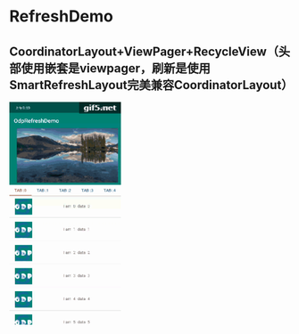 # RefreshDemo
## CoordinatorLayout+ViewPager+RecycleView（头部使用嵌套是viewpager，刷新是使用SmartRefreshLayout完美兼容CoordinatorLayout）


  <img src="https://github.com/SeaMyC/RefreshDemo/blob/master/images/test.gif" width="200" height="400" alt="我是缩小后的图"></img>
